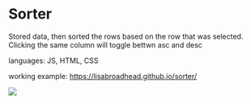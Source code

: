 # Sorter
Stored data, then sorted the rows based on the row that was selected. Clicking the same column will toggle bettwn asc and desc

languages: JS, HTML, CSS


working example: https://lisabroadhead.github.io/sorter/

![](https://github.com/lisabroadhead/sorter/blob/main/sorter.png)
